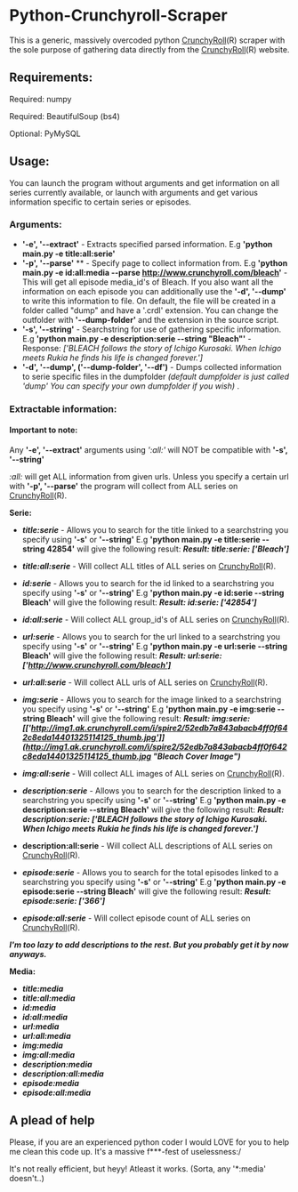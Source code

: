 # Python-Crunchyroll-Scraper
This is a generic, massively overcoded python [CrunchyRoll](http://www.crunchyroll.com "Crunchyroll Website")(R) scraper with the sole purpose of gathering data directly from the [CrunchyRoll](http://www.crunchyroll.com "Crunchyroll Website")(R) website.

## Requirements:
Required: numpy

Required: BeautifulSoup (bs4)

Optional: PyMySQL

## Usage:
You can launch the program without arguments and get information on all series currently available, or launch with arguments and get various information specific to certain series or episodes.

### Arguments:
* **'-e', '--extract'** - Extracts specified parsed information. 
E.g **'python main.py -e title:all:serie'**
* **'-p', '--parse'**
** - Specify page to collect information from. 
E.g **'python main.py -e id:all:media --parse http://www.crunchyroll.com/bleach'** - This will get all episode media_id's of Bleach. If you also want all the information on each episode you can additionally use the **'-d', '--dump'** to write this information to file. On default, the file will be created in a folder called "dump" and have a '.crdl' extension. You can change the outfolder with **'--dump-folder'** and the extension in the source script.
* **'-s', '--string'** - Searchstring for use of gathering specific information. 
E.g **'python main.py -e description:serie --string "Bleach"'** - Response: *['BLEACH follows the story of Ichigo Kurosaki. When Ichigo meets Rukia he finds his life is changed forever.']*
* **'-d', '--dump', ('--dump-folder', '--df')** - Dumps collected information to serie specific files in the dumpfolder *(default dumpfolder is just called 'dump' You can specify your own dumpfolder if you wish)* . 


### Extractable information:
#### Important to note:
Any **'-e', '--extract'** arguments using *':all:'* will NOT be compatible with **'-s', '--string'** 

*:all:* will get ALL information from given urls. Unless you specify a certain url with **'-p', '--parse'** the program will collect from ALL series on [CrunchyRoll](http://www.crunchyroll.com "Crunchyroll Website")(R).

**Serie:**
* ***title:serie*** - Allows you to search for the title linked to a searchstring you specify using **'-s'** or **'--string'** E.g **'python main.py -e title:serie --string 42854'** will give the following result:
***Result:
title:serie:
['Bleach']***

* ***title:all:serie*** - Will collect ALL titles of ALL series on [CrunchyRoll](http://www.crunchyroll.com "Crunchyroll Website")(R).
* ***id:serie*** - Allows you to search for the id linked to a searchstring you specify using **'-s'** or **'--string'** E.g **'python main.py -e id:serie --string Bleach'** will give the following result:
***Result:
id:serie:
['42854']***

* ***id:all:serie*** - Will collect ALL group_id's of ALL series on [CrunchyRoll](http://www.crunchyroll.com "Crunchyroll Website")(R).
* ***url:serie*** - Allows you to search for the url linked to a searchstring you specify using **'-s'** or **'--string'** E.g **'python main.py -e url:serie --string Bleach'** will give the following result:
***Result:
url:serie:
['http://www.crunchyroll.com/bleach']***
* ***url:all:serie*** - Will collect ALL urls of ALL series on [CrunchyRoll](http://www.crunchyroll.com "Crunchyroll Website")(R).
* ***img:serie*** - Allows you to search for the image linked to a searchstring you specify using **'-s'** or **'--string'** E.g **'python main.py -e img:serie --string Bleach'** will give the following result:
***Result:
img:serie:
[['http://img1.ak.crunchyroll.com/i/spire2/52edb7a843abacb4ff0f642c8eda14401325114125_thumb.jpg']](http://img1.ak.crunchyroll.com/i/spire2/52edb7a843abacb4ff0f642c8eda14401325114125_thumb.jpg "Bleach Cover Image")***
* ***img:all:serie*** - Will collect ALL images of ALL series on [CrunchyRoll](http://www.crunchyroll.com "Crunchyroll Website")(R).
* ***description:serie*** - Allows you to search for the description linked to a searchstring you specify using **'-s'** or **'--string'** E.g **'python main.py -e description:serie --string Bleach'** will give the following result:
***Result:
description:serie:
['BLEACH follows the story of Ichigo Kurosaki. When Ichigo meets Rukia he finds his life is changed forever.']***
* **description:all:serie** - Will collect ALL descriptions of ALL series on [CrunchyRoll](http://www.crunchyroll.com "Crunchyroll Website")(R).
* ***episode:serie*** - Allows you to search for the total episodes linked to a searchstring you specify using **'-s'** or **'--string'** E.g **'python main.py -e episode:serie --string Bleach'** will give the following result:
***Result:
episode:serie:
['366']***
* ***episode:all:serie*** - Will collect episode count of ALL series on [CrunchyRoll](http://www.crunchyroll.com "Crunchyroll Website")(R).


***I'm too lazy to add descriptions to the rest. But you probably get it by now anyways.***

**Media:**
* ***title:media***
* ***title:all:media***
* ***id:media***
* ***id:all:media***
* ***url:media***
* ***url:all:media***
* ***img:media***
* ***img:all:media***
* ***description:media***
* ***description:all:media***
* ***episode:media***
* ***episode:all:media***

## A plead of help
Please, if you are an experienced python coder I would LOVE for you to help me clean this code up. It's a massive f***-fest of uselessness:/ 

It's not really efficient, but heyy! Atleast it works. (Sorta, any '*:media' doesn't..)

